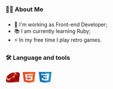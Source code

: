 
<h3 align="left">👩‍💻  About Me</h3>

###

- 🔭 I'm working as Front-end Developer;
- 📚 I am currently learning Ruby;
- ⚡ In my free time I play retro games.
###

<h3 align="left">🛠 Language and tools</h3>

###

<div align="left">
    <img align="center" height="30" width="40" src="https://github.com/devicons/devicon/blob/master/icons/ruby/ruby-original.svg">
<!--     <img align="center" alt="React" height="30" width="40" src="https://raw.githubusercontent.com/devicons/devicon/master/icons/react/react-original.svg">
  <img align="center" alt="Js" height="30" width="40" src="https://raw.githubusercontent.com/devicons/devicon/master/icons/javascript/javascript-plain.svg"> -->
  <img align="center" alt="HTML" height="30" width="40" src="https://raw.githubusercontent.com/devicons/devicon/master/icons/html5/html5-original.svg">
  <img align="center" alt="CSS" height="30" width="40" src="https://raw.githubusercontent.com/devicons/devicon/master/icons/css3/css3-original.svg">
</div>

